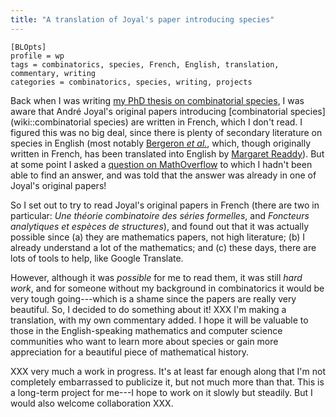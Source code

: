 ```yaml
---
title: "A translation of Joyal's paper introducing species"
---
```


    [BLOpts]
    profile = wp
    tags = combinatorics, species, French, English, translation, commentary, writing
    categories = combinatorics, species, writing, projects

Back when I was writing [my PhD thesis on combinatorial
species](https://github.com/byorgey/thesis), I was aware that André
Joyal's original papers introducing [combinatorial
species](wiki::combinatorial species) are written in French, which I
don't read.  I figured this was no big deal, since there is plenty of
secondary literature on species in English (most notably [Bergeron *et
al.*](http://www.cambridge.org/us/academic/subjects/mathematics/discrete-mathematics-information-theory-and-coding/combinatorial-species-and-tree-structures?format=HB&isbn=9780521573238),
which, though originally written in French, has been translated into
English by [Margaret Readdy](http://www.ms.uky.edu/~readdy/)).  But at
some point I asked a [question on
MathOverflow](https://mathoverflow.net/questions/171452/examples-of-functors-mathbfset-to-mathbfset-which-are-not-analytic)
to which I hadn't been able to find an answer, and was told that the
answer was already in one of Joyal's original papers!

So I set out to try to read Joyal's original papers in French (there
are two in particular: *Une théorie combinatoire des séries
formelles*, and *Foncteurs analytiques et espèces de structures*), and
found out that it was actually possible since (a) they are mathematics
papers, not high literature; (b) I already understand a lot of the
mathematics; and (c) these days, there are lots of tools to help, like
Google Translate.

However, although it was *possible* for me to read them, it was still
*hard work*, and for someone without my background in combinatorics it
would be very tough going---which is a shame since the papers are
really very beautiful.  So, I decided to do something about it! XXX I'm
making a translation, with my own commentary added.  I hope it will be
valuable to those in the English-speaking mathematics and computer
science communities who want to learn more about species or gain more
appreciation for a beautiful piece of mathematical history.

XXX very much a work in progress.  It's at least far enough along
that I'm not completely embarrassed to publicize it, but not much more
than that.  This is a long-term project for me---I hope to work on it
slowly but steadily.  But I would also welcome collaboration XXX.
